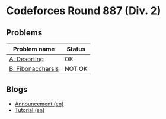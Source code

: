 # Codeforces Round 887 (Div. 2)

## Problems

|Problem name|Status|
|------------|---------|
| [A. Desorting](problems/A._Desorting.md)|OK|
| [B. Fibonaccharsis](problems/B._Fibonaccharsis.md)|NOT OK|
## Blogs

- [Announcement (en)](blogs/Announcement_(en).md)
- [Tutorial (en)](blogs/Tutorial_(en).md)
